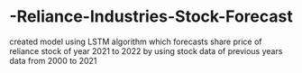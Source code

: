 # -Reliance-Industries-Stock-Forecast
created model using LSTM algorithm which forecasts share price of reliance stock of year 2021 to 2022 by using stock data of previous years data from 2000 to 2021
